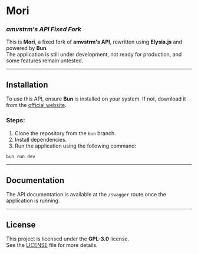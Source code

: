# **Mori**  
### *amvstrm's API Fixed Fork*

This is **Mori**, a fixed fork of **amvstrm's API**, rewritten using **Elysia.js** and powered by **Bun**.  
The application is still under development, not ready for production, and some features remain untested.

---

## **Installation**  

To use this API, ensure **Bun** is installed on your system. If not, download it from the [official website](https://bun.sh).  

### **Steps**:  
1. Clone the repository from the `bun` branch.  
2. Install dependencies.  
3. Run the application using the following command:  

```bash
bun run dev 
```

---

## **Documentation**  

The API documentation is available at the `/swagger` route once the application is running.  

---

## **License**  

This project is licensed under the **GPL-3.0** license.  
See the [LICENSE](LICENSE) file for more details.
